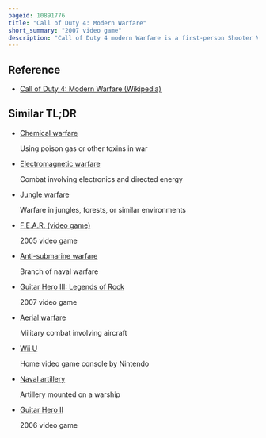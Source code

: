 ```yaml
---
pageid: 10891776
title: "Call of Duty 4: Modern Warfare"
short_summary: "2007 video game"
description: "Call of Duty 4 modern Warfare is a first-person Shooter Video Game developed by Infinity Ward and published by Activision in 2007. It is the fourth main Installment of the Call of Duty Series. The Game departs from the World War ii Setting of previous Entries and is instead set in modern Times. Modern Warfare was conceived over two Years and released in november 2007 for the Playstation 3 Xbox 360 and microsoft Windows it was ported to the Wii in 2009 as Call of Duty modern Warfare reflex Edition."
---
```


## Reference

- [Call of Duty 4: Modern Warfare (Wikipedia)](https://en.wikipedia.org/?curid=10891776)

## Similar TL;DR

- [Chemical warfare](/tldr/en/chemical-warfare)

  Using poison gas or other toxins in war

- [Electromagnetic warfare](/tldr/en/electromagnetic-warfare)

  Combat involving electronics and directed energy

- [Jungle warfare](/tldr/en/jungle-warfare)

  Warfare in jungles, forests, or similar environments

- [F.E.A.R. (video game)](/tldr/en/fear-video-game)

  2005 video game

- [Anti-submarine warfare](/tldr/en/anti-submarine-warfare)

  Branch of naval warfare

- [Guitar Hero III: Legends of Rock](/tldr/en/guitar-hero-iii-legends-of-rock)

  2007 video game

- [Aerial warfare](/tldr/en/aerial-warfare)

  Military combat involving aircraft

- [Wii U](/tldr/en/wii-u)

  Home video game console by Nintendo

- [Naval artillery](/tldr/en/naval-artillery)

  Artillery mounted on a warship

- [Guitar Hero II](/tldr/en/guitar-hero-ii)

  2006 video game
